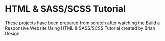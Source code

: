 # HTML & SASS/SCSS Tutorial
These projects have been prepared from scratch after watching the Build a Responsive Website Using HTML & SASS/SCSS Tutorial
 created by Brian Design.
 
 
